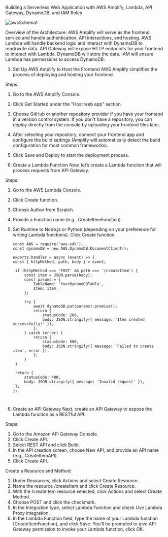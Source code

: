   Building a Serverless Web Application with AWS Amplify, Lambda, API Gateway, DynamoDB, and IAM Roles


![awsSchema1](https://github.com/user-attachments/assets/4f6f05ba-853d-43d1-b9e4-a70d133cc01f)


Overview of the Architecture:
AWS Amplify will serve as the frontend service and handle authentication, API interactions, and hosting.
AWS Lambda will handle backend logic and interact with DynamoDB to read/write data.
API Gateway will expose HTTP endpoints for your frontend to interact with Lambda.
DynamoDB will store the data.
IAM will ensure Lambda has permissions to access DynamoDB.


1. Set Up AWS Amplify to Host the Frontend
AWS Amplify simplifies the process of deploying and hosting your frontend.

Steps:
1. Go to the AWS Amplify Console.
2. Click Get Started under the "Host web app" section.
3. Choose GitHub or another repository provider if you have your frontend in a version control system. If you don't have a repository, you can deploy directly from 
   the console by uploading your frontend files later.
4. After selecting your repository, connect your frontend app and configure the build settings (Amplify will automatically detect the build configuration for most common frameworks).
5. Click Save and Deploy to start the deployment process.


2. Create a Lambda Function
Now, let’s create a Lambda function that will process requests from API Gateway.

Steps:
1. Go to the AWS Lambda Console.
2. Click Create function.
3. Choose Author from Scratch.
4. Provide a Function name (e.g., CreateItemFunction).
5. Set Runtime to Node.js or Python (depending on your preference for writing Lambda functions).
   Click Create function.

   ```
   const AWS = require('aws-sdk');
   const dynamoDB = new AWS.DynamoDB.DocumentClient();

   exports.handler = async (event) => {
   const { httpMethod, path, body } = event;

    if (httpMethod === 'POST' && path === '/createItem') {
        const item = JSON.parse(body);
        const params = {
            TableName: 'YourDynamoDBTable',
            Item: item,
        };
        
        try {
            await dynamoDB.put(params).promise();
            return {
                statusCode: 200,
                body: JSON.stringify({ message: 'Item created successfully!' }),
            };
        } catch (error) {
            return {
                statusCode: 500,
                body: JSON.stringify({ message: 'Failed to create item', error }),
            };
        }
    }

    return {
        statusCode: 400,
        body: JSON.stringify({ message: 'Invalid request' }),
    };
   };



3. Create an API Gateway
Next, create an API Gateway to expose the Lambda function as a RESTful API.

Steps:
1. Go to the Amazon API Gateway Console.
2. Click Create API.
3. Select REST API and click Build.
4. In the API creation screen, choose New API, and provide an API name (e.g., CreateItemAPI).
5. Click Create API.

Create a Resource and Method:
1. Under Resources, click Actions and select Create Resource.
2. Name the resource /createItem and click Create Resource.
3. With the /createItem resource selected, click Actions and select Create Method.
4. Choose POST and click the checkmark.
5. In the Integration type, select Lambda Function and check Use Lambda Proxy integration.
6. In the Lambda Function field, type the name of your Lambda function (CreateItemFunction), and click Save. You’ll be prompted to give API Gateway permission to 
   invoke your Lambda function, click OK.
